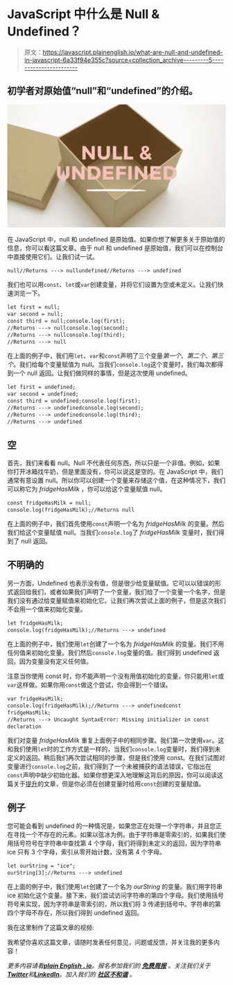 # JavaScript 中什么是 Null & Undefined？

> 原文：<https://javascript.plainenglish.io/what-are-null-and-undefined-in-javascript-6a33f94e355c?source=collection_archive---------5----------------------->

## 初学者对原始值“null”和“undefined”的介绍。

![](img/5c757b5483983b59f7ccdcf91d04a202.png)

在 JavaScript 中，null 和 undefined 是原始值。如果你想了解更多关于原始值的信息，你可以看这篇文章。由于 null 和 undefined 是原始值，我们可以在控制台中直接使用它们。让我们试一试。

```
null//Returns ---> nullundefined//Returns ---> undefined
```

我们也可以用`const`、`let`或`var`创建变量，并将它们设置为空或未定义。让我们快速浏览一下。

```
let first = null;
var second = null;
const third = null;console.log(first);
//Returns ---> nullconsole.log(second);
//Returns ---> nullconsole.log(third);
//Returns ---> null
```

在上面的例子中，我们用`let`、`var`和`const`声明了三个变量*第一个*、*第二个*、*第三个*。我们给每个变量赋值为 null。当我们`console.log`这个变量时，我们每次都得到一个 null 返回。让我们做同样的事情，但是这次使用 undefined。

```
let first = undefined;
var second = undefined;
const third = undefined;console.log(first);
//Returns ---> undefinedconsole.log(second);
//Returns ---> undefinedconsole.log(third);
//Returns ---> undefined
```

## 空

首先，我们来看看 null。Null 不代表任何东西，所以只是一个非值。例如，如果你打开冰箱找牛奶，但是里面没有，你可以说这是空的。在 JavaScript 中，我们通常有意设置 null。所以你可以创建一个变量来存储这个值，在这种情况下，我们可以称它为 *fridgeHasMilk* ，你可以给这个变量赋值 null。

```
const fridgeHasMilk = null;
console.log(fridgeHasMilk);//Returns null
```

在上面的例子中，我们首先使用`const`声明一个名为 *fridgeHasMilk* 的变量。然后我们给这个变量赋值 null。当我们`console.log`了 *fridgeHasMilk* 变量时，我们得到了 null 返回。

## 不明确的

另一方面，Undefined 也表示没有值，但是很少给变量赋值。它可以以错误的形式返回给我们，或者如果我们声明了一个变量，我们给了一个变量一个名字，但是我们没有通过给变量赋值来初始化它。让我们再次尝试上面的例子，但是这次我们不会用一个值来初始化变量。

```
let fridgeHasMilk;
console.log(fridgeHasMilk);//Returns ---> undefined
```

在上面的例子中，我们使用`let`创建了一个名为 *fridgeHasMilk* 的变量。我们不用任何值来初始化变量。我们然后`console.log`变量的值。我们得到 undefined 返回，因为变量没有定义任何值。

注意当你使用 const 时，你不能声明一个没有用值初始化的变量，你只能用`let`或`var`这样做。如果你用`const`做这个尝试，你会得到一个错误。

```
var fridgeHasMilk;
console.log(fridgeHasMilk);//Returns ---> undefinedconst fridgeHasMilk;
//Returns ---> Uncaught SyntaxError: Missing initializer in const declaration
```

我们对变量 *fridgeHasMilk* 重复上面例子中的相同步骤。我们第一次使用`var`。这和我们使用`let`时的工作方式是一样的，当我们`console.log`变量时，我们得到未定义的返回。稍后我们再次尝试相同的步骤，但是我们使用 const。在我们试图对变量进行`console.log`之前，我们得到了一个未被捕获的语法错误，它指出在`const`声明中缺少初始化器。如果你想更深入地理解这背后的原因，你可以阅读这篇关于[提升](https://blog.devgenius.io/introducing-hoisting-in-javascript-922faf4b37c9)的文章，但是你必须在创建变量时给用`const`创建的变量赋值。

## 例子

您可能会看到 undefined 的一种情况是，如果您正在处理一个字符串，并且您正在寻找一个不存在的元素。如果以弦冰为例。由于字符串是零索引的，如果我们使用括号符号在字符串中查找第 4 个字母，我们将得到未定义的返回，因为字符串 ice 只有 3 个字母，索引从零开始计数，没有第 4 个字母。

```
let ourString = "ice";
ourString[3];//Returns ---> undefined
```

在上面的例子中，我们使用`let`创建了一个名为 *ourString* 的变量。我们用字符串 ice 初始化这个变量。接下来，我们尝试访问字符串的第四个字母。我们使用括号符号来实现，因为字符串是零索引的，所以我们将 3 传递到括号中。字符串的第四个字母不存在，所以我们得到 undefined 返回。

我在这里制作了这篇文章的视频:

我希望你喜欢这篇文章，请随时发表任何意见，问题或反馈，并关注我的更多内容！

*更多内容请看*[***plain English . io***](https://plainenglish.io/)*。报名参加我们的* [***免费周报***](http://newsletter.plainenglish.io/) *。关注我们关于*[***Twitter***](https://twitter.com/inPlainEngHQ)*和*[***LinkedIn***](https://www.linkedin.com/company/inplainenglish/)*。加入我们的* [***社区不和谐***](https://discord.gg/GtDtUAvyhW) *。*